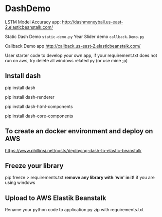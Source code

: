 # DashDemo
LSTM Model Accuracy app: http://dashmoneyball.us-east-2.elasticbeanstalk.com/

Static Dash Demo ```static-demo.py```
Year Slider demo ```callback.Demo.py```

Callback Demo app http://callback.us-east-2.elasticbeanstalk.com/

User starter code to develop your own app,
if your requirement.txt does not run on aws, try delete all windows related py (or use mine ;p)

## Install dash
pip install dash

pip install dash-renderer

pip install dash-html-components

pip install dash-core-components


## To create an docker environment and deploy on AWS
https://www.phillipsj.net/posts/deploying-dash-to-elastic-beanstalk

## Freeze your library
pip freeze > requirements.txt
**remove any library with 'win' in it!** if you are using windows

## Upload to AWS Elastik Beanstalk
Rename your python code to application.py
zip with requirements.txt
